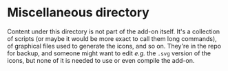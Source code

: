 Miscellaneous directory
=======================

Content under this directory is not part of the add-on itself.
It's a collection of scripts (or maybe it would be more exact to call them long commands), of graphical files used to generate the icons, and so on.
They're in the repo for backup, and someone might want to edit _e.g._ the `.svg` version of the icons, but none of it is needed to use or even compile the add-on.
